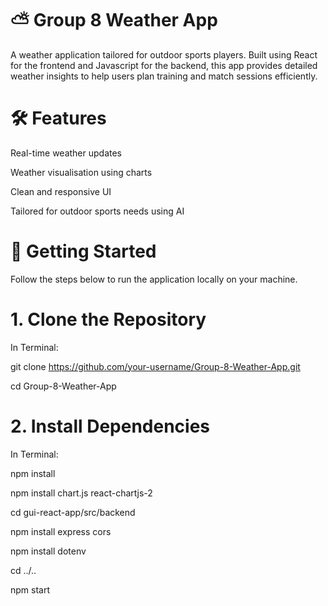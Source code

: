 # ⛅ Group 8 Weather App
A weather application tailored for outdoor sports players. Built using React for the frontend and Javascript for the backend, this app provides detailed weather insights to help users plan training and match sessions efficiently.

# 🛠️ Features
Real-time weather updates

Weather visualisation using charts

Clean and responsive UI

Tailored for outdoor sports needs using AI


# 🚀 Getting Started
Follow the steps below to run the application locally on your machine.

# 1. Clone the Repository

  In Terminal:
  
  git clone https://github.com/your-username/Group-8-Weather-App.git
  
  cd Group-8-Weather-App

# 2. Install Dependencies

  In Terminal:
  
  npm install
  
  npm install chart.js react-chartjs-2

  cd gui-react-app/src/backend

  npm install express cors

  npm install dotenv

  cd ../..

  npm start

  

  

  

